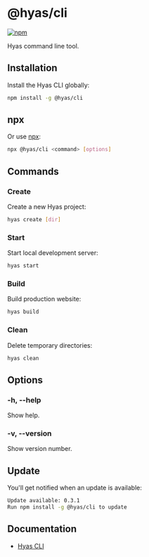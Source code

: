 # @hyas/cli
[![npm](https://img.shields.io/npm/v/@hyas/cli.svg?style=flat-square)](https://www.npmjs.com/package/@hyas/cli)

Hyas command line tool.

## Installation

Install the Hyas CLI globally:

```bash
npm install -g @hyas/cli
```

## npx
Or use [npx](https://nodejs.dev/learn/the-npx-nodejs-package-runner):

```bash
npx @hyas/cli <command> [options]
```


## Commands


### Create

Create a new Hyas project:

```bash
hyas create [dir]
```

### Start
Start local development server:

```bash
hyas start
```

### Build
Build production website:

```bash
hyas build
```

### Clean
Delete temporary directories:

```bash
hyas clean
```

## Options

### -h, --help

Show help.

### -v, --version

Show version number.

## Update
You'll get notified when an update is available:

```bash
Update available: 0.3.1
Run npm install -g @hyas/cli to update
```

## Documentation
- [Hyas CLI](https://gethyas.com/docs/prologue/hyas-cli/)
